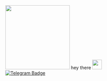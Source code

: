 <div id="header" align="left">
  <a
     <h1>
    <img src="https://media.giphy.com/media/k0ijJhqrUP4T2EvmJ1/giphy.gif" width="200"/>
    hey there
    <img src="https://media.giphy.com/media/hvRJCLFzcasrR4ia7z/giphy.gif" width="30px"/>
    </h1>
  </a>
</div>
<div id="badges">
  <a href="https://t.me/thebirdisflyinghome">
    <img src="https://img.shields.io/badge/Telegram-blue?style=for-the-badge&logo=telegram&logoColor=white" alt="Telegram Badge"/>
  </a>
</div>
